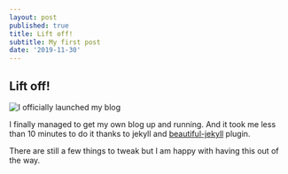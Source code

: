 ```yaml
---
layout: post
published: true
title: Lift off!
subtitle: My first post
date: '2019-11-30'
---
```

## Lift off!

![I officially launched my blog]({{site.baseurl}}/img/lift_off.jpg)

I finally managed to get my own blog up and running. And it took me less than 10 minutes to do it thanks to jekyll and [beautiful-jekyll](https://github.com/daattali/beautiful-jekyll#readme) plugin.

There are still a few things to tweak but I am happy with having this out of the way.
